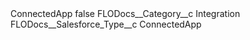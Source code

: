 <?xml version="1.0" encoding="UTF-8"?>
<CustomMetadata xmlns="http://soap.sforce.com/2006/04/metadata" xmlns:xsi="http://www.w3.org/2001/XMLSchema-instance" xmlns:xsd="http://www.w3.org/2001/XMLSchema">
    <label>ConnectedApp</label>
    <protected>false</protected>
    <values>
        <field>FLODocs__Category__c</field>
        <value xsi:type="xsd:string">Integration</value>
    </values>
    <values>
        <field>FLODocs__Salesforce_Type__c</field>
        <value xsi:type="xsd:string">ConnectedApp</value>
    </values>
</CustomMetadata>
